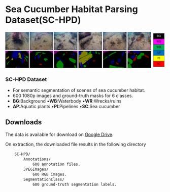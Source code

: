 # Sea Cucumber Habitat Parsing Dataset(SC-HPD)
    
  ![SC-HPD](./figs/SC-HPD.png)
  ### SC-HPD Dataset
- For semantic segmentation of scenes of sea cucumber habitat.
- 600 1080p images and ground-truth masks for 6 classes.
- **BG**:Background       •**WB**:Waterbody   •**WR**:Wrecks/ruins
- **AP**:Aquatic plants   •**PI**:Pipelines   •**SC**:Sea cucumber
## Downloads
The data is available for download on [Google Drive](https://drive.google.com/drive/folders/1ph2yyw4R5Y1WXtUnBVdkbWVyqu8m1Vt9?usp=sharing).  

On extraction, the downloaded file results in the following directory

        SC-HPD/
            Annotations/
                600 annotation files.
            JPEGImages/
                600 RGB images.
            SegmentationClass/
                600 ground-truth segmentation labels.
